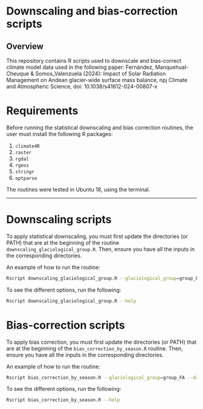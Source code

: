 # Downscaling and bias-correction scripts 

## Overview

This repository contains R scripts used to downscale and bias-correct climate model data used in the following paper: Fernández, Manquehual-Cheuque & Somos_Valenzuela (2024): Impact of Solar Radiation Management on Andean glacier-wide surface mass balance, npj Climate and Atmospheric Science, doi: 10.1038/s41612-024-00807-x

# Requirements

Before running the statistical downscaling and bias correction routines, the user must install the following R packages:

1. `climate4R`
2. `raster`
3. `rgdal`
4. `rgeos`
5. `stringr`
6. `optparse`

The routines were tested in Ubuntu 18, using the terminal.

---

# Downscaling scripts

To apply statistical downscaling, you must first update the directories (or PATH) that are at the beginning of the routine `downscaling_glaciological_group.R`. Then, ensure you have all the inputs in the corresponding directories.

An example of how to run the routine:

```bash
Rscript downscaling_glaciological_group.R --glaciological_group=group_FA --scenario=historical,ssp245 --target_variable=tas --type_tas=tas --type_prediction=quantity --apply_cv=FALSE --folds=6 --by_season=FALSE --export_netcdf=TRUE --to_celsius=TRUE
```

To see the different options, run the following:

```bash
Rscript downscaling_glaciological_group.R --help
```

# Bias-correction scripts

To apply bias correction, you must first update the directories (or PATH) that are at the beginning of the `bias_correction_by_season.R` routine. Then, ensure you have all the inputs in the corresponding directories.

An example of how to run the routine:

```bash
Rscript bias_correction_by_season.R --glaciological_group=group_FA --data_train=tas_training_data_from_historical.nc --data_to_correct=tas_training_data_from_ssp245.nc --method=isimip --scenario=ssp245 --target_variable=tas --export_csv=TRUE --export_netcdf=TRUE
```

To see the different options, run the following:

```bash
Rscript bias_correction_by_season.R --help
```

